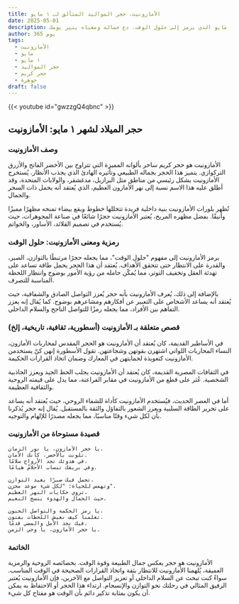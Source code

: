 ```yaml
---
title: الأمازونيت، حجر المواليد المتألق لـ ١ مايو
date: 2025-05-01
description: اشعر بأهمية الأمازونيت، حجر المواليد لـ ١ مايو الذي يرمز إلى حلول الوقت. دع جماله ومعناه ينير يومك.
author: 365 يوم
tags:
  - الأمازونيت
  - مايو
  - ١ مايو
  - حجر المواليد
  - حجر كريم
  - جوهرة
draft: false
---
```


{{< youtube id="gwzzgQ4qbnc" >}}

## حجر الميلاد لشهر ١ مايو: الأمازونيت

### وصف الأمازونيت

الأمازونيت هو حجر كريم ساحر بألوانه المميزة التي تتراوح بين الأخضر الفاتح والأزرق التركوازي. يتميز هذا الحجر بجماله الطبيعي وتأثيره الهادئ الذي يجذب الأنظار. يُستخرج الأمازونيت بشكل رئيسي من مناطق مثل البرازيل، مدغشقر، والولايات المتحدة، وقد أطلق عليه هذا الاسم نسبة إلى نهر الأمازون العظيم، الذي يُعتقد أنه يحمل ذات السحر والجمال.

تُظهر بلورات الأمازونيت بنية داخلية فريدة تتخللها خطوط وبقع بيضاء تمنحه مظهرًا مميزًا وأنيقًا. بفضل مظهره المريح، يُعتبر الأمازونيت حجرًا شائعًا في صناعة المجوهرات، حيث يُستخدم في تصميم القلائد، الأساور، والخواتم.

### رمزية ومعنى الأمازونيت: حلول الوقت

يرمز الأمازونيت إلى مفهوم "حلول الوقت"، مما يجعله حجرًا مرتبطًا بالتوازن، الصبر، والقدرة على الانتظار حتى تتحقق الأهداف. يُعتقد أن هذا الحجر يحمل طاقة تساعد على تهدئة العقل وتخفيف التوتر، مما يُمكّن حامله من رؤية الأمور بوضوح وانتظار اللحظة المناسبة للتصرف.

بالإضافة إلى ذلك، يُعرف الأمازونيت بأنه حجر يُعزز التواصل الصادق والشفافية، حيث يُعتقد أنه يساعد الأشخاص على التعبير عن أفكارهم ومشاعرهم بوضوح. كما يُقال إنه يعزز التفاهم بين الأفراد، مما يجعله رمزًا للتواصل الناجح والسلام الداخلي.

### قصص متعلقة بـ الأمازونيت (أسطورية، ثقافية، تاريخية، إلخ)

في الأساطير القديمة، كان يُعتقد أن الأمازونيت هو الحجر المقدس لمحاربات الأمازون، النساء المحاربات اللواتي اشتهرن بقوتهن وشجاعتهن. تقول الأسطورة إنهن كنّ يستخدمن الأمازونيت كتعويذة لحمايتهن في المعارك وضمان اتخاذ القرارات الحكيمة.

في الثقافات المصرية القديمة، كان يُعتقد أن الأمازونيت يجلب الحظ الجيد ويعزز الجاذبية الشخصية. عُثر على قطع من الأمازونيت في مقابر الفراعنة، مما يدل على قيمته الروحية والثقافية العظيمة.

أما في العصر الحديث، فيُستخدم الأمازونيت كأداة للشفاء الروحي، حيث يُعتقد أنه يساعد على تحرير الطاقة السلبية ويعزز الشعور بالتفاؤل والثقة بالمستقبل. يُقال إنه حجر يُذكرنا بأن لكل شيء وقتًا مناسبًا، مما يجعله مصدرًا للإلهام والتوجيه.

### قصيدة مستوحاة من الأمازونيت

```
يا حجر الأمازون، يا نور الزمان،  
تلونت بالأخضر، كأنك الأمان.  
في هدوئك تجد الأرواح سلامًا،  
وفي بريقك تنساب الأحلامُ هيامًا.

تحمل فيك صبرًا يعيد التوازن،  
وتهمس للحياة: "لكل شيء موعد محزن".  
تروي حكايات النهر العظيم،  
حيث الجمال والهدوء ينسج النعيم.

يا رمز الحكمة والتواصل الحنون،  
تعلمنا كيف نعيش اللحظات بفنون.  
فيك نجد الأمل والمضي قدمًا،  
يا حجر الأمازون، يا وحي الزمن.
```

### الخاتمة

الأمازونيت هو حجر يعكس جمال الطبيعة وقوة الوقت. بخصائصه الروحية والرمزية العميقة، يُلهمنا الأمازونيت للانتظار بثقة واتخاذ القرارات الصحيحة في الوقت المناسب. سواءً كنت تبحث عن السلام الداخلي أو تعزيز التواصل مع الآخرين، فإن الأمازونيت يُعتبر الرفيق المثالي في رحلتك نحو التوازن والإنسجام. ارتداء هذا الحجر أو الاحتفاظ به يمكن أن يكون بمثابة تذكير دائم بأن الوقت هو مفتاح كل شيء.